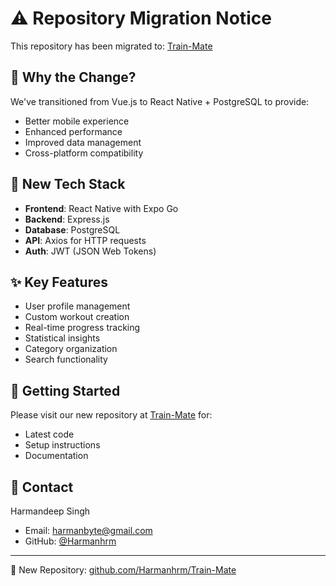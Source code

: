 # ⚠️ Repository Migration Notice

This repository has been migrated to: [Train-Mate](https://github.com/Harmanhrm/Train-Mate)

## 🔄 Why the Change?

We've transitioned from Vue.js to React Native + PostgreSQL to provide:
- Better mobile experience
- Enhanced performance
- Improved data management
- Cross-platform compatibility

## 🚀 New Tech Stack
- **Frontend**: React Native with Expo Go
- **Backend**: Express.js
- **Database**: PostgreSQL
- **API**: Axios for HTTP requests
- **Auth**: JWT (JSON Web Tokens)

## ✨ Key Features
- User profile management
- Custom workout creation
- Real-time progress tracking
- Statistical insights
- Category organization
- Search functionality

## 📱 Getting Started

Please visit our new repository at [Train-Mate](https://github.com/Harmanhrm/Train-Mate) for:
- Latest code
- Setup instructions
- Documentation

## 👤 Contact

Harmandeep Singh
- Email: harmanbyte@gmail.com
- GitHub: [@Harmanhrm](https://github.com/Harmanhrm)

---
🔗 New Repository: [github.com/Harmanhrm/Train-Mate](https://github.com/Harmanhrm/Train-Mate)

